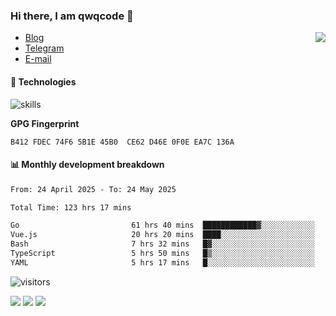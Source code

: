 <!--![](https://user-images.githubusercontent.com/22412567/89914023-fb3a6e80-dc26-11ea-82ba-5ed80e2ffb69.jpg)-->

### Hi there, I am qwqcode 👋

<img src="https://github-readme-stats.mrdulin.vercel.app/api?username=qwqcode&count_private=true&show_icons=true&hide_border=true&icon_color=586069&title_color=0366d6" align="right">

- [Blog](https://qwqaq.com/)
- [Telegram](https://t.me/qwqcode)
- [E-mail](mailto:qwqcode@gmail.com)

#### 🔧 Technologies

![skills](https://skillicons.dev/icons?i=go,ts,cs,js,java,php,py,regex,docker,git,svelte,sass,vue,nuxtjs,webpack,vite,laravel,electron,redis,vscode,visualstudio,idea,androidstudio,figma,ai,ps,pr,powershell,vim,bash&theme=light)

**GPG Fingerprint**

```
B412 FDEC 74F6 5B1E 45B0  CE62 D46E 0F0E EA7C 136A
```

#### 📊 Monthly development breakdown

<!--START_SECTION:waka-->

```txt
From: 24 April 2025 - To: 24 May 2025

Total Time: 123 hrs 17 mins

Go                         61 hrs 40 mins  ████████████▓░░░░░░░░░░░░   50.02 %
Vue.js                     20 hrs 20 mins  ████░░░░░░░░░░░░░░░░░░░░░   16.50 %
Bash                       7 hrs 32 mins   █▓░░░░░░░░░░░░░░░░░░░░░░░   06.12 %
TypeScript                 5 hrs 50 mins   █▒░░░░░░░░░░░░░░░░░░░░░░░   04.73 %
YAML                       5 hrs 17 mins   █░░░░░░░░░░░░░░░░░░░░░░░░   04.29 %
```

<!--END_SECTION:waka-->

![visitors](https://visitor-badge.laobi.icu/badge?page_id=qwqcode.visitor-badge)

<p>
  <img src="https://api.githubtrends.io/user/svg/qwqcode/langs?time_range=one_year&theme=classic" />
  <img src="https://api.githubtrends.io/user/svg/qwqcode/repos?time_range=one_year&theme=classic" />
  <img src="https://github-readme-stats.vercel.app/api/top-langs?username=qwqcode&show_icons=true&locale=en&layout=compact&hide=html&langs_count=20" />
</p>
